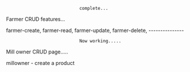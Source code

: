                                 complete...
Farmer CRUD features...

 farmer-create,
 farmer-read,
 farmer-update,
 farmer-delete,
                                ---------------

                                Now working.....
Mill owner CRUD page.....
 
 millowner - create a product
